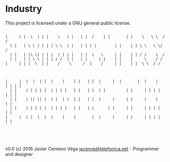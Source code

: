 # Industry
This project is licensed under a GNU general public license.

```

|     | |  \  | | |    \   | |   | |  /    | |       | |    \   \ \  / /
  | |   | \ \ | | | | \ \  | |   | | | |        | |    | | \ \   \ \/ /
  | |   | |\ \| | | |  | | | |   | |  \   \     | |    | | / /    \  /
  | |   | | \ \ | | | / /  | |   | |     | |    | |    |     \    / /
|     | | |  \  | |    /    \     /  |    /     | |    | |  \ \  / /



|     |  |  |  | |  |    |    | |   | |  |     |  |       |  |    |   | | | |
  | |    | | | | |  | | | |   | |   | |  | |         | |     | | | |   | | |
  | |    | || || |  | |  | |  | |   | |  |     |     | |     |    |     | |
  | |    | | | | |  | | | |   | |   | |      | |     | |     | | | |   | |
|     |  | |  |  |  |    |    |       |  |     |     | |     | | | |  | |





```

v0.0
(c) 2016
Javier Centeno Vega <jacenve@telefonica.net> - Programmer and designer
